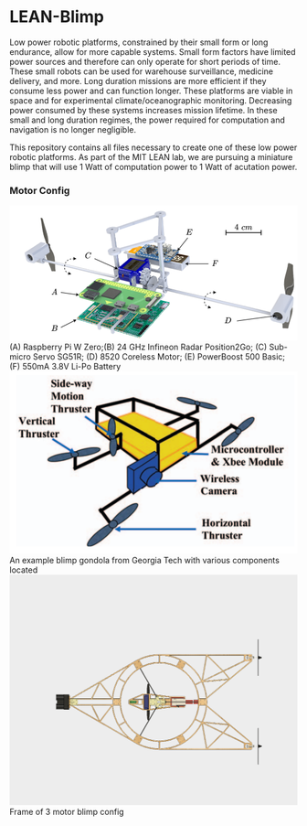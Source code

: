 # LEAN-Blimp
Low power robotic platforms, constrained by their small form or long endurance, allow for more capable systems. Small form factors have limited power sources and therefore can only operate for short periods of time. These small robots can be used for warehouse surveillance, medicine delivery, and more. Long duration missions are more efficient if they consume less power and can function longer. These platforms are viable in space and for experimental climate/oceanographic monitoring. Decreasing power consumed by these systems increases mission lifetime. In these small and long duration regimes, the power required for computation and navigation is no longer negligible. 

This repository contains all files necessary to create one of these low power robotic platforms. As part of the MIT LEAN lab, we are pursuing a miniature blimp that will use 1 Watt of computation power to 1 Watt of acutation power.

<h3> Motor Config </h3>
<img src="README%20img/servo%20control.png">
<figcaption>(A) Raspberry Pi W Zero;(B) 24 GHz Infineon Radar Position2Go; (C) Sub-micro Servo SG51R; (D) 8520 Coreless Motor; (E) PowerBoost 500 Basic; (F) 550mA 3.8V Li-Po Battery</figcaption>

<img src="README%20img/GTMAB%20motor%20config.png">
<figcaption> An example blimp gondola from Georgia Tech with various components located </figcaption>

<img src="README%20img/3%20motor.png">
<figcaption> Frame of 3 motor blimp config </figcaption>

